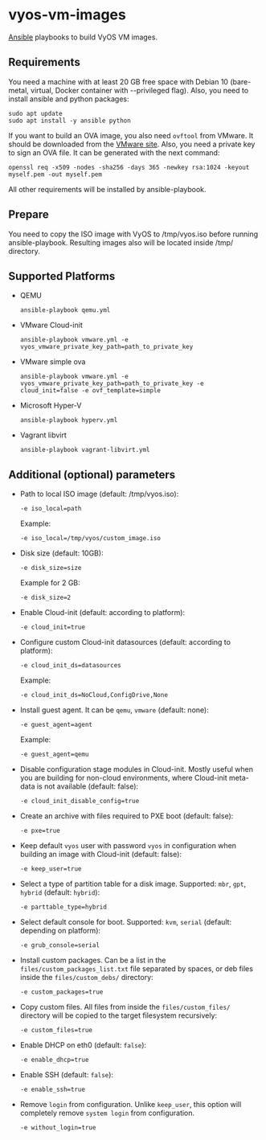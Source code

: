 # vyos-vm-images

[Ansible](https://www.ansible.com/) playbooks to build VyOS VM images.

## Requirements

You need a machine with at least 20 GB free space with Debian 10 (bare-metal, virtual, Docker container with --privileged flag). Also, you need to install ansible and python packages:

```
sudo apt update
sudo apt install -y ansible python
```

If you want to build an OVA image, you also need `ovftool` from VMware. It should be downloaded from the [VMware site](https://code.vmware.com/tool/ovf). Also, you need a private key to sign an OVA file. It can be generated with the next command:

```
openssl req -x509 -nodes -sha256 -days 365 -newkey rsa:1024 -keyout myself.pem -out myself.pem
```

All other requirements will be installed by ansible-playbook.


## Prepare

You need to copy the ISO image with VyOS to /tmp/vyos.iso before running ansible-playbook. Resulting images also will be located inside /tmp/ directory.

## Supported Platforms

- QEMU

    ```
    ansible-playbook qemu.yml
    ```

- VMware Cloud-init

    ```
    ansible-playbook vmware.yml -e vyos_vmware_private_key_path=path_to_private_key
    ```

- VMware simple ova

    ```
    ansible-playbook vmware.yml -e vyos_vmware_private_key_path=path_to_private_key -e cloud_init=false -e ovf_template=simple
    ```

- Microsoft Hyper-V

    ```
    ansible-playbook hyperv.yml
    ```

- Vagrant libvirt

    ```
    ansible-playbook vagrant-libvirt.yml
    ```

## Additional (optional) parameters

- Path to local ISO image (default: /tmp/vyos.iso):

    ```
    -e iso_local=path
    ```

    Example:

    ```
    -e iso_local=/tmp/vyos/custom_image.iso
    ```

- Disk size (default: 10GB):

    ```
    -e disk_size=size
    ```

    Example for 2 GB:

    ```
    -e disk_size=2
    ```

- Enable Cloud-init (default: according to platform):

    ```
    -e cloud_init=true
    ```

- Configure custom Cloud-init datasources (default: according to platform):

    ```
    -e cloud_init_ds=datasources
    ```

    Example:
    ```
    -e cloud_init_ds=NoCloud,ConfigDrive,None
    ```

- Install guest agent. It can be `qemu`, `vmware` (default: none):

    ```
    -e guest_agent=agent
    ```

    Example:
    ```
    -e guest_agent=qemu
    ```

- Disable configuration stage modules in Cloud-init. Mostly useful when you are building for non-cloud environments, where Cloud-init meta-data is not available (default: false):
    ```
    -e cloud_init_disable_config=true
    ```

- Create an archive with files required to PXE boot (default: false):

    ```
    -e pxe=true
    ```

- Keep default `vyos` user with password `vyos` in configuration when building an image with Cloud-init (default: false):

    ```
    -e keep_user=true
    ```

- Select a type of partition table for a disk image. Supported: `mbr`, `gpt`, `hybrid` (default: `hybrid`):

    ```
    -e parttable_type=hybrid
    ```
- Select default console for boot. Supported: `kvm`, `serial` (default: depending on platform):

    ```
    -e grub_console=serial
    ```

- Install custom packages. Can be a list in the `files/custom_packages_list.txt` file separated by spaces, or deb files inside the `files/custom_debs/` directory:

    ```
    -e custom_packages=true
    ```

- Copy custom files. All files from inside the `files/custom_files/` directory will be copied to the target filesystem recursively:

    ```
    -e custom_files=true
    ```

- Enable DHCP on eth0 (default: `false`):

    ```
    -e enable_dhcp=true
    ```

- Enable SSH (default: `false`):

    ```
    -e enable_ssh=true
    ```

- Remove `login` from configuration. Unlike `keep_user`, this option will completely remove `system login` from configuration.

    ```
    -e without_login=true
    ```
